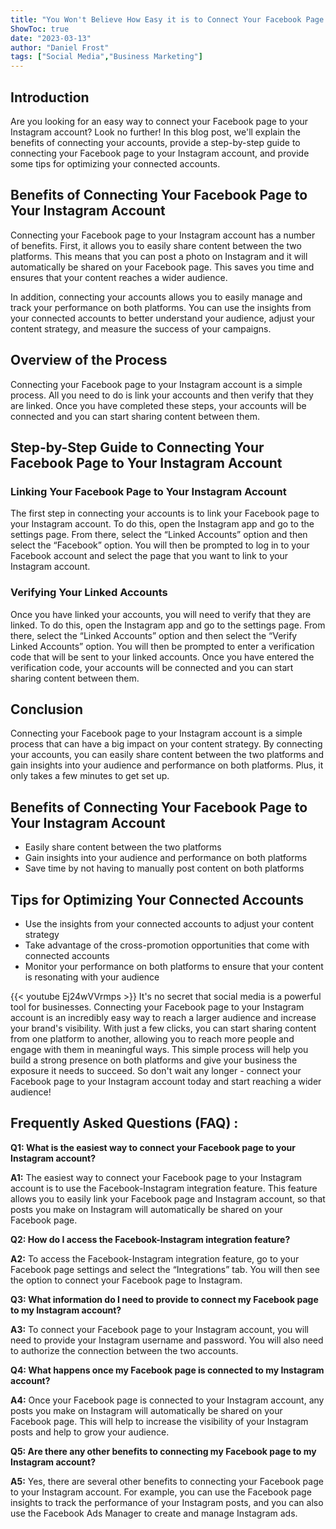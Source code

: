 ```yaml
---
title: "You Won't Believe How Easy it is to Connect Your Facebook Page to Your Instagram Account!"
ShowToc: true 
date: "2023-03-13"
author: "Daniel Frost" 
tags: ["Social Media","Business Marketing"]
---
```

## Introduction 

Are you looking for an easy way to connect your Facebook page to your Instagram account? Look no further! In this blog post, we'll explain the benefits of connecting your accounts, provide a step-by-step guide to connecting your Facebook page to your Instagram account, and provide some tips for optimizing your connected accounts. 

## Benefits of Connecting Your Facebook Page to Your Instagram Account

Connecting your Facebook page to your Instagram account has a number of benefits. First, it allows you to easily share content between the two platforms. This means that you can post a photo on Instagram and it will automatically be shared on your Facebook page. This saves you time and ensures that your content reaches a wider audience. 

In addition, connecting your accounts allows you to easily manage and track your performance on both platforms. You can use the insights from your connected accounts to better understand your audience, adjust your content strategy, and measure the success of your campaigns. 

## Overview of the Process

Connecting your Facebook page to your Instagram account is a simple process. All you need to do is link your accounts and then verify that they are linked. Once you have completed these steps, your accounts will be connected and you can start sharing content between them. 

## Step-by-Step Guide to Connecting Your Facebook Page to Your Instagram Account

### Linking Your Facebook Page to Your Instagram Account 

The first step in connecting your accounts is to link your Facebook page to your Instagram account. To do this, open the Instagram app and go to the settings page. From there, select the “Linked Accounts” option and then select the “Facebook” option. You will then be prompted to log in to your Facebook account and select the page that you want to link to your Instagram account. 

### Verifying Your Linked Accounts

Once you have linked your accounts, you will need to verify that they are linked. To do this, open the Instagram app and go to the settings page. From there, select the “Linked Accounts” option and then select the “Verify Linked Accounts” option. You will then be prompted to enter a verification code that will be sent to your linked accounts. Once you have entered the verification code, your accounts will be connected and you can start sharing content between them. 

## Conclusion

Connecting your Facebook page to your Instagram account is a simple process that can have a big impact on your content strategy. By connecting your accounts, you can easily share content between the two platforms and gain insights into your audience and performance on both platforms. Plus, it only takes a few minutes to get set up. 

## Benefits of Connecting Your Facebook Page to Your Instagram Account

- Easily share content between the two platforms 
- Gain insights into your audience and performance on both platforms 
- Save time by not having to manually post content on both platforms 

## Tips for Optimizing Your Connected Accounts

- Use the insights from your connected accounts to adjust your content strategy 
- Take advantage of the cross-promotion opportunities that come with connected accounts 
- Monitor your performance on both platforms to ensure that your content is resonating with your audience

{{< youtube Ej24wVVrmps >}} 
It's no secret that social media is a powerful tool for businesses. Connecting your Facebook page to your Instagram account is an incredibly easy way to reach a larger audience and increase your brand's visibility. With just a few clicks, you can start sharing content from one platform to another, allowing you to reach more people and engage with them in meaningful ways. This simple process will help you build a strong presence on both platforms and give your business the exposure it needs to succeed. So don't wait any longer - connect your Facebook page to your Instagram account today and start reaching a wider audience!

## Frequently Asked Questions (FAQ) :
**Q1: What is the easiest way to connect your Facebook page to your Instagram account?**

**A1:** The easiest way to connect your Facebook page to your Instagram account is to use the Facebook-Instagram integration feature. This feature allows you to easily link your Facebook page and Instagram account, so that posts you make on Instagram will automatically be shared on your Facebook page. 

**Q2: How do I access the Facebook-Instagram integration feature?**

**A2:** To access the Facebook-Instagram integration feature, go to your Facebook page settings and select the “Integrations” tab. You will then see the option to connect your Facebook page to Instagram. 

**Q3: What information do I need to provide to connect my Facebook page to my Instagram account?**

**A3:** To connect your Facebook page to your Instagram account, you will need to provide your Instagram username and password. You will also need to authorize the connection between the two accounts. 

**Q4: What happens once my Facebook page is connected to my Instagram account?**

**A4:** Once your Facebook page is connected to your Instagram account, any posts you make on Instagram will automatically be shared on your Facebook page. This will help to increase the visibility of your Instagram posts and help to grow your audience. 

**Q5: Are there any other benefits to connecting my Facebook page to my Instagram account?**

**A5:** Yes, there are several other benefits to connecting your Facebook page to your Instagram account. For example, you can use the Facebook page insights to track the performance of your Instagram posts, and you can also use the Facebook Ads Manager to create and manage Instagram ads.


